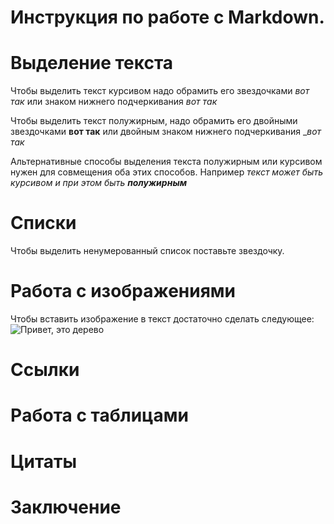 # Инструкция по работе с Markdown.

# Выделение текста
Чтобы выделить текст курсивом надо обрамить его звездочками *вот так* или знаком нижнего подчеркивания _вот так_

Чтобы выделить текст полужирным, надо обрамить его двойными звездочками **вот так** или двойным знаком нижнего подчеркивания __вот так_

Альтернативные способы выделения текста полужирным или курсивом нужен для совмещения оба этих способов. Например _текст может быть курсивом и при этом быть **полужирным**_
# Списки
Чтобы выделить ненумерованный список поставьте звездочку.
# Работа с изображениями
Чтобы вставить изображение в текст достаточно сделать следующее:
 ![Привет, это дерево](GfpmknW1vBE.jpg)
# Cсылки

# Pабота с таблицами

# Цитаты

# Заключение
